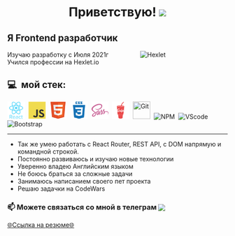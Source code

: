 <h1 align="center">Приветствую! <img src="https://media.giphy.com/media/hvRJCLFzcasrR4ia7z/giphy.gif" width="40"></h1>

## Я Frontend разработчик

<img src="https://kodi-promo.ru/logos/logo-gs-hexlet-io.jpg"  align="right" title="Hexlet" alt="Hexlet" width="200" height="100"/>
Изучаю разработку с Июля 2021г<br>
Учился профессии на Hexlet.io

## 💻 &nbsp;мой стек:
<p>
<img src="https://github.com/devicons/devicon/blob/master/icons/react/react-original-wordmark.svg" title="React" alt="React" width="40" height="40"/>&nbsp;
<img src="https://github.com/devicons/devicon/blob/master/icons/javascript/javascript-original.svg" title="JavaScript" alt="JavaScript" width="40" height="40"/>&nbsp;
<img src="https://github.com/devicons/devicon/blob/master/icons/html5/html5-original.svg" title="HTML5" alt="HTML" width="40" height="40"/>&nbsp;
<img src="https://github.com/devicons/devicon/blob/master/icons/css3/css3-plain-wordmark.svg"  title="CSS3" alt="CSS" width="40" height="40"/>&nbsp;
<img src="https://github.com/devicons/devicon/blob/master/icons/sass/sass-original.svg" title="SASS" **alt="SASS" width="40" height="40"/>&nbsp;
<img src="https://github.com/devicons/devicon/blob/master/icons/gulp/gulp-plain.svg" title="Gulp" **alt="Gulp" width="40" height="40"/>&nbsp;
<img src="https://cdn.jsdelivr.net/gh/devicons/devicon/icons/git/git-plain-wordmark.svg" title="Git" **alt="Git" width="40" height="40"/>&nbsp;
<img src="https://cdn.jsdelivr.net/gh/devicons/devicon/icons/npm/npm-original-wordmark.svg" title="NPM" alt="NPM" width="60" height="40"/>&nbsp;
<img src="https://cdn.jsdelivr.net/gh/devicons/devicon/icons/vscode/vscode-original.svg" title="VScode" alt="VScode" width="40" height="40"/>&nbsp;
<img src="https://cdn.jsdelivr.net/gh/devicons/devicon/icons/bootstrap/bootstrap-original.svg" title="Bootstrap" alt="Bootstrap" width="50" height="40"/>&nbsp;                   
</p>

---

 - Так же умею работать с React Router, REST API, с DOM напрямую и командной строкой. 
 - Постоянно развиваюсь и изучаю новые технологии
 - Уверенно владею Английским языком
 - Не боюсь браться за сложные задачи
 - Занимаюсь написанием своего пет проекта
 - Решаю задачки на CodeWars

### 📫 Можете связаться со мной в телеграм [<img src="https://cdn-icons-png.flaticon.com/512/5968/5968804.png" height ="40" align="center"/>](https://t.me/metkiyd)
[🌐Ссылка на резюме🌐](https://metkiyd.github.io/myResume/)
